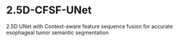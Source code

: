 # 2.5D-CFSF-UNet
2.5D UNet with Context-aware feature sequence fusion for accurate esophageal tumor semantic segmentation
